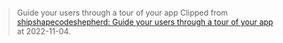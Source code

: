 > Guide your users through a tour of your app 
Clipped from [shipshapecodeshepherd: Guide your users through a tour of your app](https://github.com/shipshapecode/shepherd) at 2022-11-04.